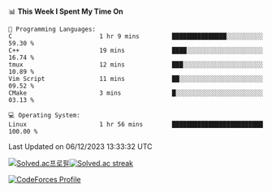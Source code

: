 
<!--START_SECTION:waka-->
📊 **This Week I Spent My Time On** 

```text
💬 Programming Languages: 
C                        1 hr 9 mins         ███████████████░░░░░░░░░░   59.30 % 
C++                      19 mins             ████░░░░░░░░░░░░░░░░░░░░░   16.74 % 
tmux                     12 mins             ███░░░░░░░░░░░░░░░░░░░░░░   10.89 % 
Vim Script               11 mins             ██░░░░░░░░░░░░░░░░░░░░░░░   09.52 % 
CMake                    3 mins              █░░░░░░░░░░░░░░░░░░░░░░░░   03.13 % 

💻 Operating System: 
Linux                    1 hr 56 mins        █████████████████████████   100.00 % 
```


 Last Updated on 06/12/2023 13:33:32 UTC
<!--END_SECTION:waka-->


[![Solved.ac프로필](http://mazassumnida.wtf/api/generate_badge?boj=hckim96)](https://solved.ac/hckim96)[![Solved.ac streak](http://mazandi.herokuapp.com/api?handle=hckim96&theme=dark)](https://solved.ac/hckim96)


[![CodeForces Profile](https://cf.leed.at?id=hckim96)](https://codeforces.com/profile/hckim96)

